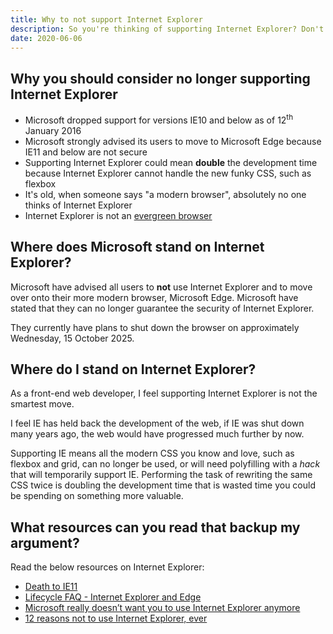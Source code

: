 ```yaml
---
title: Why to not support Internet Explorer
description: So you're thinking of supporting Internet Explorer? Don't.
date: 2020-06-06
---
```


## Why you should consider no longer supporting Internet Explorer

- Microsoft dropped support for versions IE10 and below as of <time datetime="2016-01-12">12<sup>th</sup> January 2016</time>
- Microsoft strongly advised its users to move to Microsoft Edge because IE11 and below are not secure
- Supporting Internet Explorer could mean **double** the development time because Internet Explorer cannot handle the new funky CSS, such as flexbox
- It's old, when someone says "a modern browser", absolutely no one thinks of Internet Explorer
- Internet Explorer is not an [evergreen browser](https://www.techopedia.com/definition/31094/evergreen-browser)

## Where does Microsoft stand on Internet Explorer?

Microsoft have advised all users to **not** use Internet Explorer and to move over onto their more modern browser, Microsoft Edge. Microsoft have stated that they can no longer guarantee the security of Internet Explorer.

They currently have plans to shut down the browser on approximately <time datetime="2025-10-15">Wednesday, 15 October 2025</time>.

## Where do I stand on Internet Explorer?

As a front-end web developer, I feel supporting Internet Explorer is not the smartest move.

I feel IE has held back the development of the web, if IE was shut down many years ago, the web would have progressed much further by now.

Supporting IE means all the modern CSS you know and love, such as flexbox and grid, can no longer be used, or will need polyfilling with a <em>hack</em> that will temporarily support IE. Performing the task of rewriting the same CSS twice is doubling the development time that is wasted time you could be spending on something more valuable.

## What resources can you read that backup my argument?

Read the below resources on Internet Explorer:
- [Death to IE11](https://death-to-ie11.com)
- [Lifecycle FAQ - Internet Explorer and Edge](https://docs.microsoft.com/en-us/lifecycle/faq/internet-explorer-microsoft-edge)
- [Microsoft really doesn’t want you to use Internet Explorer anymore](https://www.theverge.com/2019/2/8/18216767/microsoft-internet-explorer-warning-compatibility-solution)
- [12 reasons not to use Internet Explorer, ever](https://www.computerworld.com/article/2470270/12-reasons-not-to-use-internet-explorer--ever.html)